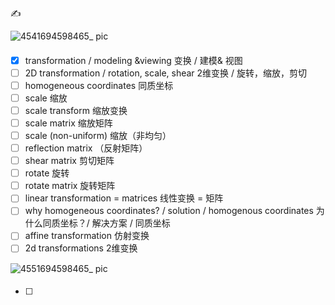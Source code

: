 ✍️ 

![4541694598465_ pic](https://github.com/ChenxingWang93/ComputationalGeometry/assets/31954987/382d4e23-39d0-455b-aacc-1c0cbe57463f)

####
- [x] transformation / modeling &viewing 变换 / 建模& 视图
- [ ] 2D transformation / rotation, scale, shear 2维变换 / 旋转，缩放，剪切
- [ ] homogeneous coordinates 同质坐标
- [ ] scale 缩放
- [ ] scale transform 缩放变换
- [ ] scale matrix 缩放矩阵
- [ ] scale (non-uniform) 缩放（非均匀）
- [ ] reflection matrix （反射矩阵）
- [ ] shear matrix 剪切矩阵
- [ ] rotate 旋转
- [ ] rotate matrix 旋转矩阵
- [ ] linear transformation = matrices 线性变换 = 矩阵
- [ ] why homogeneous coordinates? / solution / homogenous coordinates 为什么同质坐标？/ 解决方案 / 同质坐标 
- [ ] affine transformation 仿射变换
- [ ] 2d transformations 2维变换

![4551694598465_ pic](https://github.com/ChenxingWang93/ComputationalGeometry/assets/31954987/04b77f33-9423-40a6-808a-6c0562dfd6ee)

####
- [ ]

